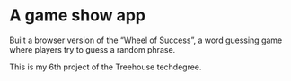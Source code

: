 # A game show app
Built a browser version of the “Wheel of Success”, a word guessing game where players try to guess a random phrase. 

This is my 6th project of the Treehouse techdegree.
